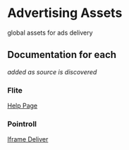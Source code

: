 Advertising Assets
==========

global assets for ads delivery


## Documentation for each
*added as source is discovered*

### Flite
[Help Page](http://help.flite.com/ad-studio/pub-side-file-hosting.html)

### Pointroll
[Iframe Deliver](http://www.pointroll.com/resources/iframedelivery.html)
